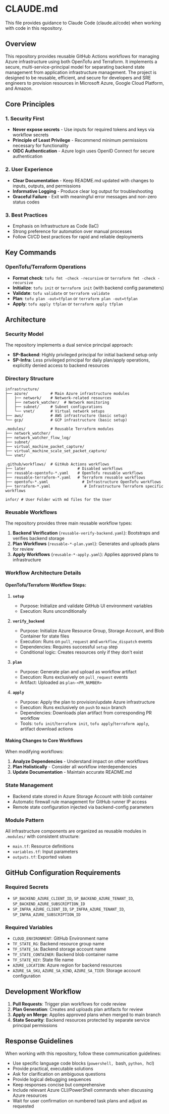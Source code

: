 # CLAUDE.md

This file provides guidance to Claude Code (claude.ai/code) when working with code in this repository.

## Overview

This repository provides reusable GitHub Actions workflows for managing Azure infrastructure using both OpenTofu and Terraform. It implements a secure, multi-service-principal model for separating backend state management from application infrastructure management. The project is designed to be reusable, efficient, and secure for developers and SRE engineers to provision resources in Microsoft Azure, Google Cloud Platform, and Amazon.

## Core Principles

### 1. Security First
- **Never expose secrets** - Use inputs for required tokens and keys via workflow secrets
- **Principle of Least Privilege** - Recommend minimum permissions necessary for functionality
- **OIDC Authentication** - Azure login uses OpenID Connect for secure authentication

### 2. User Experience
- **Clear Documentation** - Keep README.md updated with changes to inputs, outputs, and permissions
- **Informative Logging** - Produce clear log output for troubleshooting
- **Graceful Failure** - Exit with meaningful error messages and non-zero status codes

### 3. Best Practices
- Emphasis on Infrastructure as Code (IaC)
- Strong preference for automation over manual processes
- Follow CI/CD best practices for rapid and reliable deployments

## Key Commands

### OpenTofu/Terraform Operations
- **Format check**: `tofu fmt -check -recursive` or `terraform fmt -check -recursive`
- **Initialize**: `tofu init` or `terraform init` (with backend config parameters)
- **Validate**: `tofu validate` or `terraform validate`
- **Plan**: `tofu plan -out=tfplan` or `terraform plan -out=tfplan`
- **Apply**: `tofu apply tfplan` or `terraform apply tfplan`

## Architecture

### Security Model
The repository implements a dual service principal approach:
- **SP-Backend**: Highly privileged principal for initial backend setup only
- **SP-Infra**: Less privileged principal for daily plan/apply operations, explicitly denied access to backend resources

### Directory Structure
```
infrastructure/
├── azure/          # Main Azure infrastructure modules
│   ├── network/    # Network-related resources
│   ├── network_watcher/  # Network monitoring
│   ├── subnet/     # Subnet configurations
│   └── vnet/       # Virtual network setups
├── aws/            # AWS infrastructure (basic setup)
└── gcp/            # GCP infrastructure (basic setup)

.modules/           # Reusable Terraform modules
├── network_watcher/
├── network_watcher_flow_log/
├── subnet/
├── virtual_machine_packet_capture/
├── virtual_machine_scale_set_packet_capture/
└── vnet/

.github/workflows/  # GitHub Actions workflows
├── later                       # Disabled workflows
├── reusable-opentofu-*.yaml    # OpenTofu reusable workflows
├── reusable-terraform-*.yaml   # Terraform reusable workflows
├── opentofu-*.yaml               # Infrastructure OpenTofu workflows
├── terraform-*.yaml               # Infrastructure Terraform specific workflows

infor/ # User Folder with md files for the User
```

### Reusable Workflows
The repository provides three main reusable workflow types:
1. **Backend Verification** (`reusable-verify-backend.yaml`): Bootstraps and verifies backend storage
2. **Plan Workflows** (`reusable-*-plan.yaml`): Generates and uploads plans for review
3. **Apply Workflows** (`reusable-*-apply.yaml`): Applies approved plans to infrastructure

### Workflow Architecture Details

#### OpenTofu/Terraform Workflow Steps:

1. **`setup`**
   - Purpose: Initialize and validate GitHub UI environment variables
   - Execution: Runs unconditionally

2. **`verify_backend`**
   - Purpose: Initialize Azure Resource Group, Storage Account, and Blob Container for state files
   - Execution: Runs on `pull_request` and `workflow_dispatch` events
   - Dependencies: Requires successful `setup` step
   - Conditional logic: Creates resources only if they don't exist

3. **`plan`**
   - Purpose: Generate plan and upload as workflow artifact
   - Execution: Runs exclusively on `pull_request` events
   - Artifact: Uploaded as `plan-<PR_NUMBER>`

4. **`apply`**
   - Purpose: Apply the plan to provision/update Azure infrastructure
   - Execution: Runs exclusively on `push` to `main` branch
   - Dependencies: Downloads plan artifact from corresponding PR workflow
   - Tools: `tofu init`/`terraform init`, `tofu apply`/`terraform apply`, artifact download actions

#### Making Changes to Core Workflows

When modifying workflows:
1. **Analyze Dependencies** - Understand impact on other workflows
2. **Plan Holistically** - Consider all workflow interdependencies
3. **Update Documentation** - Maintain accurate README.md

### State Management
- Backend state stored in Azure Storage Account with blob container
- Automatic firewall rule management for GitHub runner IP access
- Remote state configuration injected via backend-config parameters

### Module Pattern
All infrastructure components are organized as reusable modules in `.modules/` with consistent structure:
- `main.tf`: Resource definitions
- `variables.tf`: Input parameters
- `outputs.tf`: Exported values

## GitHub Configuration Requirements

### Required Secrets
- `SP_BACKEND_AZURE_CLIENT_ID`, `SP_BACKEND_AZURE_TENANT_ID`, `SP_BACKEND_AZURE_SUBSCRIPTION_ID`
- `SP_INFRA_AZURE_CLIENT_ID`, `SP_INFRA_AZURE_TENANT_ID`, `SP_INFRA_AZURE_SUBSCRIPTION_ID`

### Required Variables
- `CLOUD_ENVIRONMENT`: GitHub Environment name
- `TF_STATE_RG`: Backend resource group name
- `TF_STATE_SA`: Backend storage account name
- `TF_STATE_CONTAINER`: Backend blob container name
- `TF_STATE_KEY`: State file name
- `AZURE_LOCATION`: Azure region for backend resources
- `AZURE_SA_SKU`, `AZURE_SA_KIND`, `AZURE_SA_TIER`: Storage account configuration

## Development Workflow

1. **Pull Requests**: Trigger plan workflows for code review
2. **Plan Generation**: Creates and uploads plan artifacts for review
3. **Apply on Merge**: Applies approved plans when merged to main branch
4. **State Security**: Backend resources protected by separate service principal permissions

## Response Guidelines

When working with this repository, follow these communication guidelines:

- Use specific language code blocks (```powershell, ```bash, ```python, ```hcl)
- Provide practical, executable solutions
- Ask for clarification on ambiguous questions
- Provide logical debugging sequences
- Keep responses concise but comprehensive
- Include relevant Azure CLI/PowerShell commands when discussing Azure resources
- Wait for user confirmation on numbered task plans and adjust as requested

